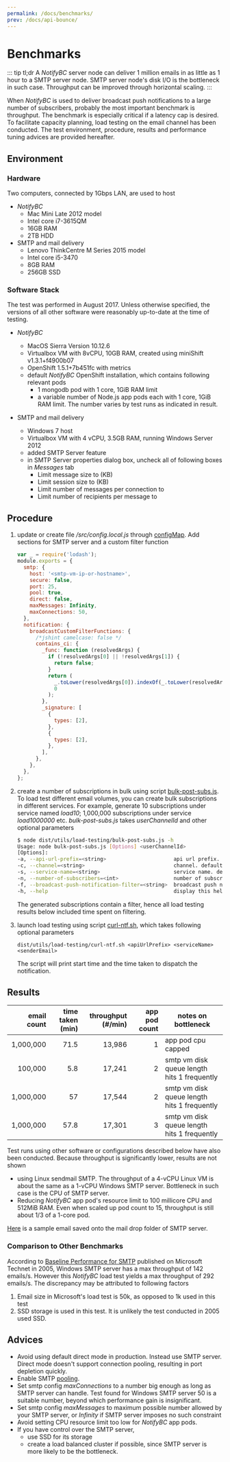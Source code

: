 ```yaml
---
permalink: /docs/benchmarks/
prev: /docs/api-bounce/
---
```


# Benchmarks

::: tip tl;dr
A <i>NotifyBC</i> server node can deliver 1 million emails in as little as 1 hour to a SMTP server node. SMTP server node's disk I/O is the bottleneck in such case. Throughput can be improved through horizontal scaling.
:::

When _NotifyBC_ is used to deliver broadcast push notifications to a large number of subscribers, probably the most important benchmark is throughput. The benchmark is especially critical if a latency cap is desired. To facilitate capacity planning, load testing on the email channel has been conducted. The test environment, procedure, results and performance tuning advices are provided hereafter.

## Environment

### Hardware

Two computers, connected by 1Gbps LAN, are used to host

- _NotifyBC_
  - Mac Mini Late 2012 model
  - Intel core i7-3615QM
  - 16GB RAM
  - 2TB HDD
- SMTP and mail delivery
  - Lenovo ThinkCentre M Series 2015 model
  - Intel core i5-3470
  - 8GB RAM
  - 256GB SSD

### Software Stack

The test was performed in August 2017. Unless otherwise specified, the versions of all other software were reasonably up-to-date at the time of testing.

- _NotifyBC_

  - MacOS Sierra Version 10.12.6
  - Virtualbox VM with 8vCPU, 10GB RAM, created using miniShift v1.3.1+f4900b07
  - OpenShift 1.5.1+7b451fc with metrics
  - default _NotifyBC_ OpenShift installation, which contains following relevant pods
    - 1 mongodb pod with 1 core, 1GiB RAM limit
    - a variable number of Node.js app pods each with 1 core, 1GiB RAM limit. The number varies by test runs as indicated in result.

- SMTP and mail delivery
  - Windows 7 host
  - Virtualbox VM with 4 vCPU, 3.5GB RAM, running Windows Server 2012
  - added SMTP Server feature
  - in SMTP Server properties dialog box, uncheck all of following boxes in _Messages_ tab
    - Limit message size to (KB)
    - Limit session size to (KB)
    - Limit number of messages per connection to
    - Limit number of recipients per message to

## Procedure

1. update or create file _/src/config.local.js_ through [configMap](../installation/#update-configuration-files). Add sections for SMTP server and a custom filter function

   ```js
   var _ = require('lodash');
   module.exports = {
     smtp: {
       host: '<smtp-vm-ip-or-hostname>',
       secure: false,
       port: 25,
       pool: true,
       direct: false,
       maxMessages: Infinity,
       maxConnections: 50,
     },
     notification: {
       broadcastCustomFilterFunctions: {
         /*jshint camelcase: false */
         contains_ci: {
           _func: function (resolvedArgs) {
             if (!resolvedArgs[0] || !resolvedArgs[1]) {
               return false;
             }
             return (
               _.toLower(resolvedArgs[0]).indexOf(_.toLower(resolvedArgs[1])) >=
               0
             );
           },
           _signature: [
             {
               types: [2],
             },
             {
               types: [2],
             },
           ],
         },
       },
     },
   };
   ```

2. create a number of subscriptions in bulk using script [bulk-post-subs.js](https://github.com/bcgov/NotifyBC/blob/main/src/utils/load-testing/bulk-post-subs.ts). To load test different email volumes, you can create bulk subscriptions in different services. For example, generate 10 subscriptions under service named _load10_; 1,000,000 subscriptions under service _load1000000_ etc. _bulk-post-subs.js_ takes _userChannelId_ and other optional parameters

   ```sh
   $ node dist/utils/load-testing/bulk-post-subs.js -h
   Usage: node bulk-post-subs.js [Options] <userChannelId>
   [Options]:
   -a, --api-url-prefix=<string>                      api url prefix. default to http://localhost:3000/api
   -c, --channel=<string>                             channel. default to email
   -s, --service-name=<string>                        service name. default to load
   -n, --number-of-subscribers=<int>                  number of subscribers. positive integer. default to 1000
   -f, --broadcast-push-notification-filter=<string>  broadcast push notification filter. default to "contains_ci(title,'vancouver') || contains_ci(title,'victoria')"
   -h, --help                                         display this help
   ```

   The generated subscriptions contain a filter, hence all load testing results below included time spent on filtering.

3. launch load testing using script [curl-ntf.sh](https://github.com/bcgov/NotifyBC/blob/main/src/utils/load-testing/curl-ntf.sh), which takes following optional parameters

   ```
   dist/utils/load-testing/curl-ntf.sh <apiUrlPrefix> <serviceName> <senderEmail>
   ```

   The script will print start time and the time taken to dispatch the notification.

## Results

| email count | time taken (min) | throughput (#/min) | app pod count | notes on bottleneck                         |
| ----------: | ---------------: | -----------------: | ------------: | ------------------------------------------- |
|   1,000,000 |             71.5 |             13,986 |             1 | app pod cpu capped                          |
|     100,000 |              5.8 |             17,241 |             2 | smtp vm disk queue length hits 1 frequently |
|   1,000,000 |               57 |             17,544 |             2 | smtp vm disk queue length hits 1 frequently |
|   1,000,000 |             57.8 |             17,301 |             3 | smtp vm disk queue length hits 1 frequently |

Test runs using other software or configurations described below have also been conducted. Because throughput is significantly lower, results are not shown

- using Linux sendmail SMTP. The throughput of a 4-vCPU Linux VM is about the same as a 1-vCPU Windows SMTP server. Bottleneck in such case is the CPU of SMTP server.
- Reducing _NotifyBC_ app pod's resource limit to 100 millicore CPU and 512MiB RAM. Even when scaled up pod count to 15, throughput is still about 1/3 of a 1-core pod.

[Here](../../attachments/benchmark-email.txt) is a sample email saved onto the mail drop folder of SMTP server.

### Comparison to Other Benchmarks

According to [Baseline Performance for SMTP](<https://technet.microsoft.com/en-us/library/bb124213(v=exchg.65).aspx>) published on Microsoft Technet in 2005, Windows SMTP server has a max throughput of 142 emails/s. However this _NotifyBC_ load test yields a max throughput of 292 emails/s. The discrepancy may be attributed to following factors

1. Email size in Microsoft's load test is 50k, as opposed to 1k used in this test
2. SSD storage is used in this test. It is unlikely the test conducted in 2005 used SSD.

## Advices

- Avoid using default direct mode in production. Instead use SMTP server. Direct mode doesn't support connection pooling, resulting in port depletion quickly.
- Enable SMTP [pooling](https://nodemailer.com/smtp/pooled/).
- Set smtp config _maxConnections_ to a number big enough as long as SMTP server can handle. Test found for Windows SMTP server 50 is a suitable number, beyond which performance gain is insignificant.
- Set smtp config _maxMessages_ to maximum possible number allowed by your SMTP server, or _Infinity_ if SMTP server imposes no such constraint
- Avoid setting CPU resource limit too low for _NotifyBC_ app pods.
- If you have control over the SMTP server,
  - use SSD for its storage
  - create a load balanced cluster if possible, since SMTP server is more likely to be the bottleneck.
